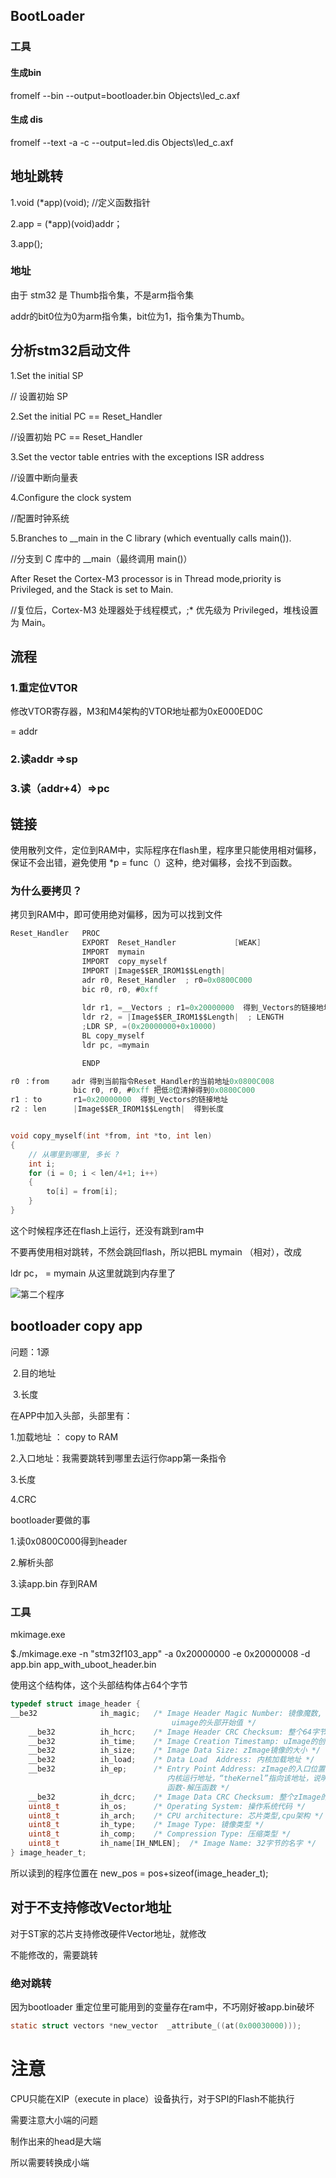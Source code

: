 ## BootLoader

### 工具

#### 生成bin

fromelf  --bin  --output=bootloader.bin  Objects\led_c.axf

#### 生成 dis

fromelf  --text  -a -c  --output=led.dis  Objects\led_c.axf

## 地址跳转

1.void  (*app)(void); //定义函数指针

2.app = (*app)(void)addr；

3.app();

### 地址

由于 stm32 是 Thumb指令集，不是arm指令集

addr的bit0位为0为arm指令集，bit位为1，指令集为Thumb。

## 分析stm32启动文件

1.Set the initial SP  

// 设置初始 SP

2.Set the initial PC == Reset_Handler 

//设置初始 PC == Reset_Handler

3.Set the vector table entries with the exceptions ISR address

//设置中断向量表

4.Configure the clock system

//配置时钟系统

5.Branches to __main in the C library (which eventually calls main()).

//分支到 C 库中的 __main（最终调用 main()）

 After Reset the Cortex-M3 processor is in Thread mode,priority is Privileged, and the Stack is set to Main.

//复位后，Cortex-M3 处理器处于线程模式，;* 优先级为 Privileged，堆栈设置为 Main。

## 流程

### 1.重定位VTOR

修改VTOR寄存器，M3和M4架构的VTOR地址都为0xE000ED0C

  = addr

### 2.读addr =>sp

### 3.读（addr+4）=>pc

## 链接

使用散列文件，定位到RAM中，实际程序在flash里，程序里只能使用相对偏移，保证不会出错，避免使用 *p = func（）这种，绝对偏移，会找不到函数。

### 为什么要拷贝？

拷贝到RAM中，即可使用绝对偏移，因为可以找到文件

```c
Reset_Handler   PROC
				EXPORT  Reset_Handler             [WEAK]
                IMPORT  mymain
				IMPORT  copy_myself
				IMPORT |Image$$ER_IROM1$$Length|
                adr r0, Reset_Handler  ; r0=0x0800C000
				bic r0, r0, #0xff
				
				ldr r1, =__Vectors ; r1=0x20000000  得到_Vectors的链接地址
				ldr r2, = |Image$$ER_IROM1$$Length|  ; LENGTH  
				;LDR SP, =(0x20000000+0x10000)
				BL copy_myself
				ldr pc, =mymain

                ENDP
```

```c
r0 ：from     adr 得到当前指令Reset_Handler的当前地址0x0800C008
              bic r0, r0, #0xff 把低8位清掉得到0x0800C000
r1 : to       r1=0x20000000  得到_Vectors的链接地址
r2 : len      |Image$$ER_IROM1$$Length|  得到长度


void copy_myself(int *from, int *to, int len)
{
	// 从哪里到哪里, 多长 ?
	int i;
	for (i = 0; i < len/4+1; i++)
	{
		to[i] = from[i];
	}
}

```

这个时候程序还在flash上运行，还没有跳到ram中

不要再使用相对跳转，不然会跳回flash，所以把BL mymain （相对），改成

ldr pc， = mymain 从这里就跳到内存里了

![第二个程序](C:\git_learn\learngit\单片机\pic\第二个程序.png)

## bootloader copy app

问题：1源

​           2.目的地址

​		   3.长度

在APP中加入头部，头部里有：

1.加载地址 ： copy to RAM

2.入口地址：我需要跳转到哪里去运行你app第一条指令

3.长度

4.CRC

bootloader要做的事

1.读0x0800C000得到header

2.解析头部

3.读app.bin 存到RAM

### 工具

mkimage.exe                                 

$./mkimage.exe -n "stm32f103_app" -a 0x20000000 -e 0x20000008 -d app.bin app_with_uboot_header.bin

使用这个结构体，这个头部结构体占64个字节

```c
typedef struct image_header {
__be32			    ih_magic;	/* Image Header Magic Number: 镜像魔数, 0x27051956为
                                    uimage的头部开始值 */
	__be32			ih_hcrc;	/* Image Header CRC Checksum: 整个64字节头的crc校验码 */
	__be32			ih_time;	/* Image Creation Timestamp: uImage的创建时间戳 */
	__be32			ih_size;	/* Image Data Size: zImage镜像的大小 */
	__be32			ih_load;	/* Data Load  Address: 内核加载地址 */
	__be32			ih_ep;		/* Entry Point Address: zImage的入口位置 = lode + 64，也是
                                   内核运行地址，“theKernel”指向该地址，说明这里藏着进入第一个
                                   函数-解压函数 */
	__be32			ih_dcrc;	/* Image Data CRC Checksum: 整个zImage的crc校验码 */
	uint8_t		    ih_os;		/* Operating System: 操作系统代码 */
	uint8_t		    ih_arch;	/* CPU architecture: 芯片类型,cpu架构 */
	uint8_t		    ih_type;	/* Image Type: 镜像类型 */
	uint8_t		    ih_comp;	/* Compression Type: 压缩类型 */
	uint8_t		    ih_name[IH_NMLEN];	/* Image Name: 32字节的名字 */
} image_header_t;
```

所以读到的程序位置在 new_pos = pos+sizeof(image_header_t);



## 对于不支持修改Vector地址

对于ST家的芯片支持修改硬件Vector地址，就修改

不能修改的，需要跳转

### 绝对跳转

因为bootloader 重定位里可能用到的变量存在ram中，不巧刚好被app.bin破坏

```c
static struct vectors *new_vector  _attribute_((at(0x00030000)));

```



# 注意

CPU只能在XIP（execute in place）设备执行，对于SPI的Flash不能执行

需要注意大小端的问题

制作出来的head是大端

所以需要转换成小端
